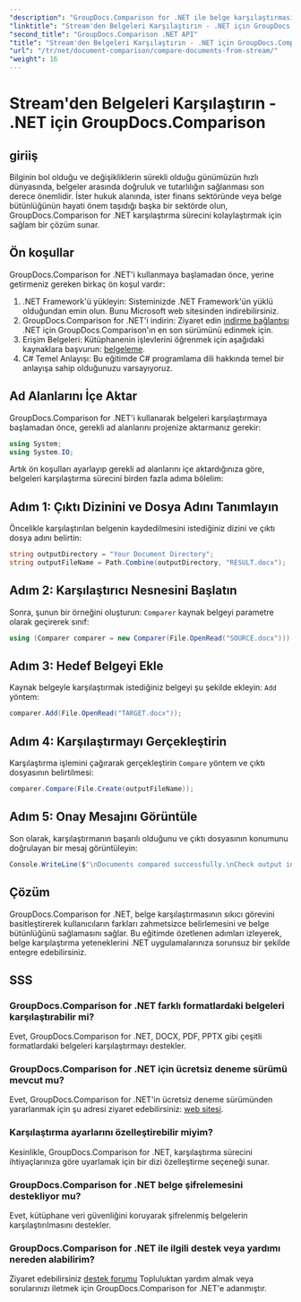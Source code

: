 ```yaml
---
"description": "GroupDocs.Comparison for .NET ile belge karşılaştırmasını kolaylaştırın. Belgeleri zahmetsizce karşılaştırın ve dosyalar arasında doğruluğu garantileyin."
"linktitle": "Stream'den Belgeleri Karşılaştırın - .NET için GroupDocs.Comparison"
"second_title": "GroupDocs.Comparison .NET API"
"title": "Stream'den Belgeleri Karşılaştırın - .NET için GroupDocs.Comparison"
"url": "/tr/net/document-comparison/compare-documents-from-stream/"
"weight": 16
---
```


# Stream'den Belgeleri Karşılaştırın - .NET için GroupDocs.Comparison

## giriiş
Bilginin bol olduğu ve değişikliklerin sürekli olduğu günümüzün hızlı dünyasında, belgeler arasında doğruluk ve tutarlılığın sağlanması son derece önemlidir. İster hukuk alanında, ister finans sektöründe veya belge bütünlüğünün hayati önem taşıdığı başka bir sektörde olun, GroupDocs.Comparison for .NET karşılaştırma sürecini kolaylaştırmak için sağlam bir çözüm sunar.
## Ön koşullar
GroupDocs.Comparison for .NET'i kullanmaya başlamadan önce, yerine getirmeniz gereken birkaç ön koşul vardır:
1. .NET Framework'ü yükleyin: Sisteminizde .NET Framework'ün yüklü olduğundan emin olun. Bunu Microsoft web sitesinden indirebilirsiniz.
2. GroupDocs.Comparison for .NET'i indirin: Ziyaret edin [indirme bağlantısı](https://releases.groupdocs.com/comparison/net/) .NET için GroupDocs.Comparison'ın en son sürümünü edinmek için.
3. Erişim Belgeleri: Kütüphanenin işlevlerini öğrenmek için aşağıdaki kaynaklara başvurun: [belgeleme](https://tutorials.groupdocs.com/comparison/net/).
4. C# Temel Anlayışı: Bu eğitimde C# programlama dili hakkında temel bir anlayışa sahip olduğunuzu varsayıyoruz.

## Ad Alanlarını İçe Aktar
GroupDocs.Comparison for .NET'i kullanarak belgeleri karşılaştırmaya başlamadan önce, gerekli ad alanlarını projenize aktarmanız gerekir:
```csharp
using System;
using System.IO;
```
Artık ön koşulları ayarlayıp gerekli ad alanlarını içe aktardığınıza göre, belgeleri karşılaştırma sürecini birden fazla adıma bölelim:
## Adım 1: Çıktı Dizinini ve Dosya Adını Tanımlayın
Öncelikle karşılaştırılan belgenin kaydedilmesini istediğiniz dizini ve çıktı dosya adını belirtin:
```csharp
string outputDirectory = "Your Document Directory";
string outputFileName = Path.Combine(outputDirectory, "RESULT.docx");
```
## Adım 2: Karşılaştırıcı Nesnesini Başlatın
Sonra, şunun bir örneğini oluşturun: `Comparer` kaynak belgeyi parametre olarak geçirerek sınıf:
```csharp
using (Comparer comparer = new Comparer(File.OpenRead("SOURCE.docx")))
```
## Adım 3: Hedef Belgeyi Ekle
Kaynak belgeyle karşılaştırmak istediğiniz belgeyi şu şekilde ekleyin: `Add` yöntem:
```csharp
comparer.Add(File.OpenRead("TARGET.docx"));
```
## Adım 4: Karşılaştırmayı Gerçekleştirin
Karşılaştırma işlemini çağırarak gerçekleştirin `Compare` yöntem ve çıktı dosyasının belirtilmesi:
```csharp
comparer.Compare(File.Create(outputFileName));
```
## Adım 5: Onay Mesajını Görüntüle
Son olarak, karşılaştırmanın başarılı olduğunu ve çıktı dosyasının konumunu doğrulayan bir mesaj görüntüleyin:
```csharp
Console.WriteLine($"\nDocuments compared successfully.\nCheck output in {outputDirectory}.");
```

## Çözüm
GroupDocs.Comparison for .NET, belge karşılaştırmasının sıkıcı görevini basitleştirerek kullanıcıların farkları zahmetsizce belirlemesini ve belge bütünlüğünü sağlamasını sağlar. Bu eğitimde özetlenen adımları izleyerek, belge karşılaştırma yeteneklerini .NET uygulamalarınıza sorunsuz bir şekilde entegre edebilirsiniz.
## SSS
### GroupDocs.Comparison for .NET farklı formatlardaki belgeleri karşılaştırabilir mi?
Evet, GroupDocs.Comparison for .NET, DOCX, PDF, PPTX gibi çeşitli formatlardaki belgeleri karşılaştırmayı destekler.
### GroupDocs.Comparison for .NET için ücretsiz deneme sürümü mevcut mu?
Evet, GroupDocs.Comparison for .NET'in ücretsiz deneme sürümünden yararlanmak için şu adresi ziyaret edebilirsiniz: [web sitesi](https://releases.groupdocs.com/).
### Karşılaştırma ayarlarını özelleştirebilir miyim?
Kesinlikle, GroupDocs.Comparison for .NET, karşılaştırma sürecini ihtiyaçlarınıza göre uyarlamak için bir dizi özelleştirme seçeneği sunar.
### GroupDocs.Comparison for .NET belge şifrelemesini destekliyor mu?
Evet, kütüphane veri güvenliğini koruyarak şifrelenmiş belgelerin karşılaştırılmasını destekler.
### GroupDocs.Comparison for .NET ile ilgili destek veya yardımı nereden alabilirim?
Ziyaret edebilirsiniz [destek forumu](https://forum.groupdocs.com/c/comparison/12) Topluluktan yardım almak veya sorularınızı iletmek için GroupDocs.Comparison for .NET'e adanmıştır.
